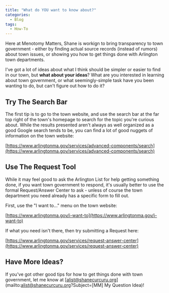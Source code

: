 ```yaml
---
title: "What do YOU want to know about?"
categories:
  - Blog
tags:
  - How-To
---
```


Here at Menotomy Matters, Shane is workign to bring transparency to town 
government - either by finding actual source records (instead of rumors)
about town issues, or showing you how to get things done with Arlington
town departments.

I've got a lot of ideas about what I think should be simpler or easier to 
find in our town, but **what about your ideas**?  What are you interested 
in learning about town government, or what seemingly-simple task have 
you been wanting to do, but can't figure out how to do it?

## Try The Search Bar

The first tip is to go to the town website, and use the search bar at the 
far top right of the town's homepage to search
for the topic you're curious about.  While the results presented aren't 
always as well organized as a good Google search tends to be, you 
can find a lot of good nuggets of information on the town website:

[https://www.arlingtonma.gov/services/advanced-components/search](https://www.arlingtonma.gov/services/advanced-components/search)

## Use The Request Tool

While it may feel good to ask the Arlington List for help getting something 
done, if you want town government to respond, it's usually better to use 
the formal Request/Answer Center to ask - unless of course the town department 
you need already has a specific form to fill out.

First, use the "I want to..." menu on the town website:

[https://www.arlingtonma.gov/i-want-to](https://www.arlingtonma.gov/i-want-to)

If what you need isn't there, then try submitting a Request here:

[https://www.arlingtonma.gov/services/request-answer-center](https://www.arlingtonma.gov/services/request-answer-center)

## Have More Ideas?

If you've got other good tips for how to get things done with town 
government, let me know at [alist@shanecurcuru.org](mailto:alist@shanecurcuru.org?Subject=[MM] My Question Idea)!
